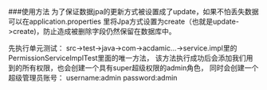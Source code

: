 ###使用方法
为了保证数据jpa的更新方式被设置成了update，如果不怕丢失数据可以在application.properties
里将Jpa方式设置为create（也就是update->create)，防止造成被删除字段仍然保留在数据库中。

先执行单元测试：
src->test->java->com->acdamic...->service.impl里的
PermissionServiceImplTest里面的唯一方法，
该方法执行成功后会添加我们用到的所有权限，也会创建一个具有super超级权限的admin角色，
同时会创建一个超级管理员账号：
username:admin
password:admin

